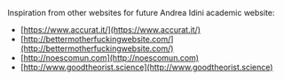 Inspiration from other websites for future Andrea Idini academic website:
- [https://www.accurat.it/](https://www.accurat.it/)
- [http://bettermotherfuckingwebsite.com/](http://bettermotherfuckingwebsite.com/)
- [http://noescomun.com](http://noescomun.com)
- [http://www.goodtheorist.science](http://www.goodtheorist.science)
